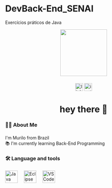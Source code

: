 # DevBack-End_SENAI
Exercícios práticos de Java

<div align="center">
  <img height="150" src="https://media.giphy.com/media/M9gbBd9nbDrOTu1Mqx/giphy.gif"  />
</div>

###

<div align="center">
  
  <img src="https://img.shields.io/static/v1?message=LinkedIn&logo=linkedin&label=&color=0077B5&logoColor=white&labelColor=&style=for-the-badge" height="25" alt="linkedin logo"  />
  <img src="https://static.vecteezy.com/system/resources/previews/018/930/415/non_2x/instagram-logo-instagram-icon-transparent-free-png.png" height="25" alt="instagram logo"  />
  
</div>

###

<h1 align="center">hey there 👋</h1>

###

<h3 align="left">👩‍💻  About Me</h3>

###

<p align="left">I'm Murilo from Brazil<br> 📚 I'm currently learning Back-End Programming </p>

###

<h3 align="left">🛠 Language and tools</h3>

###

<div align="left">
  
  <img src="https://cdn4.iconfinder.com/data/icons/logos-and-brands/512/181_Java_logo_logos-512.png" height="40" alt="Java logo"  />
  <img width="12" />
  <img src="https://download.logo.wine/logo/Eclipse_(software)/Eclipse_(software)-Logo.wine.png" height="40" alt="Eclipse logo"  />
  <img width="12" />
  <img src="https://upload.wikimedia.org/wikipedia/commons/thumb/9/9a/Visual_Studio_Code_1.35_icon.svg/512px-Visual_Studio_Code_1.35_icon.svg.png?20210804221519" height="40" alt="VSCode logo"  />
  <img width="12" />
  

</div>

###
